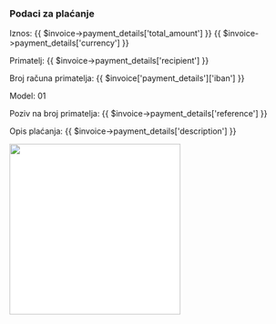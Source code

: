 ### Podaci za plaćanje

Iznos: {{ $invoice->payment_details['total_amount'] }} {{ $invoice->payment_details['currency'] }}

Primatelj: {{ $invoice->payment_details['recipient'] }}

Broj računa primatelja: {{ $invoice['payment_details']['iban'] }}

Model: 01

Poziv na broj primatelja: {{ $invoice->payment_details['reference'] }}

Opis plaćanja: {{ $invoice->payment_details['description'] }}

<img src="data:image/png;base64,{{ $invoice['barcode'] }}" style="background-color: white;" width="300">

